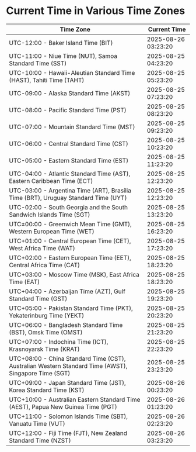# Current Time in Various Time Zones

| Time Zone | Current Time |
|-----------|--------------|
| UTC-12:00 - Baker Island Time (BIT) | 2025-08-26 03:23:20 |
| UTC-11:00 - Niue Time (NUT), Samoa Standard Time (SST) | 2025-08-25 04:23:20 |
| UTC-10:00 - Hawaii-Aleutian Standard Time (HAST), Tahiti Time (TAHT) | 2025-08-25 05:23:20 |
| UTC-09:00 - Alaska Standard Time (AKST) | 2025-08-25 07:23:20 |
| UTC-08:00 - Pacific Standard Time (PST) | 2025-08-25 08:23:20 |
| UTC-07:00 - Mountain Standard Time (MST) | 2025-08-25 09:23:20 |
| UTC-06:00 - Central Standard Time (CST) | 2025-08-25 10:23:20 |
| UTC-05:00 - Eastern Standard Time (EST) | 2025-08-25 11:23:20 |
| UTC-04:00 - Atlantic Standard Time (AST), Eastern Caribbean Time (ECT) | 2025-08-25 12:23:20 |
| UTC-03:00 - Argentina Time (ART), Brasília Time (BRT), Uruguay Standard Time (UYT) | 2025-08-25 12:23:20 |
| UTC-02:00 - South Georgia and the South Sandwich Islands Time (SGT) | 2025-08-25 13:23:20 |
| UTC±00:00 - Greenwich Mean Time (GMT), Western European Time (WET) | 2025-08-25 16:23:20 |
| UTC+01:00 - Central European Time (CET), West Africa Time (WAT) | 2025-08-25 17:23:20 |
| UTC+02:00 - Eastern European Time (EET), Central Africa Time (CAT) | 2025-08-25 18:23:20 |
| UTC+03:00 - Moscow Time (MSK), East Africa Time (EAT) | 2025-08-25 18:23:20 |
| UTC+04:00 - Azerbaijan Time (AZT), Gulf Standard Time (GST) | 2025-08-25 19:23:20 |
| UTC+05:00 - Pakistan Standard Time (PKT), Yekaterinburg Time (YEKT) | 2025-08-25 20:23:20 |
| UTC+06:00 - Bangladesh Standard Time (BST), Omsk Time (OMST) | 2025-08-25 21:23:20 |
| UTC+07:00 - Indochina Time (ICT), Krasnoyarsk Time (KRAT) | 2025-08-25 22:23:20 |
| UTC+08:00 - China Standard Time (CST), Australian Western Standard Time (AWST), Singapore Time (SGT) | 2025-08-25 23:23:20 |
| UTC+09:00 - Japan Standard Time (JST), Korea Standard Time (KST) | 2025-08-26 00:23:20 |
| UTC+10:00 - Australian Eastern Standard Time (AEST), Papua New Guinea Time (PGT) | 2025-08-26 01:23:20 |
| UTC+11:00 - Solomon Islands Time (SBT), Vanuatu Time (VUT) | 2025-08-26 02:23:20 |
| UTC+12:00 - Fiji Time (FJT), New Zealand Standard Time (NZST) | 2025-08-26 03:23:20 |

